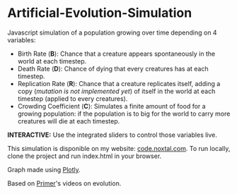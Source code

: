 # Artificial-Evolution-Simulation

Javascript simulation of a population growing over time depending on 4 variables:

- Birth Rate (**B**): Chance that a creature appears spontaneously in the world at each timestep.
- Death Rate (**D**): Chance of dying that every creatures has at each timestep.
- Replication Rate (**R**): Chance that a creature replicates itself, adding a copy (*mutation is not implemented yet*) of itself in the world at each timestep (applied to every creatures).
- Crowding Coefficient (**C**): Simulates a finite amount of food for a growing population: if the population is to big for the world to carry more creatures will die at each timestep.

**INTERACTIVE:** Use the integrated sliders to control those variables live.

This simulation is disponible on my website: [code.noxtal.com](https://www.code.noxtal.com/?page=evolution). To run locally, clone the project and run index.html in your browser.

Graph made using [Plotly](https://plot.ly/javascript/).

Based on [Primer](https://www.youtube.com/channel/UCKzJFdi57J53Vr_BkTfN3uQ)'s videos on evolution.
